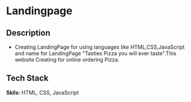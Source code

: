 # Landingpage

## Description

* Creating LandingPage for using languages like HTML,CSS,JavaScript and name for LandingPage "Tasties Pizza you will ever taste".This website Creating for online ordering Pizza.

## Tech Stack

**Skils:** HTML, CSS, JavaScript

